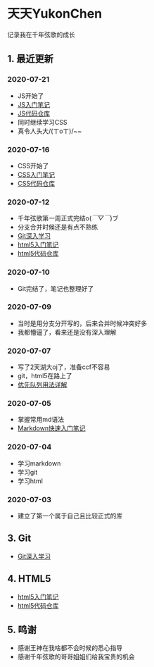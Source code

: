 # 天天YukonChen

记录我在千年弦歌的成长



## 1. 最近更新

### 2020-07-21

- JS开始了
- [JS入门笔记](Notes/06_JS入门笔记.md)
- [JS代码仓库](Codes/JSlearncode/)
- 同时继续学习CSS
- 真令人头大/(ㄒoㄒ)/~~

### 2020-07-16

- CSS开始了
- [CSS入门笔记](Notes/05_CSS入门笔记.md)
- [CSS代码仓库](Codes/CSSlearncode/)
### 2020-07-12

- 千年弦歌第一周正式完结o(*￣▽￣*)ブ
- 分支合并时候还是有点不熟练
- [Git深入学习](Notes/03_Git深入学习.md)
- [html5入门笔记](Notes/04_html5入门笔记.md)
- [html5代码仓库](Codes/)

### 2020-07-10

- Git完结了，笔记也整理好了

### 2020-07-09

- 当时是用分支分开写的，后来合并时候冲突好多
- 我都懵逼了，看来还是没有深入理解

### 2020-07-07

- 写了2天湖大oj了，准备ccf不容易
- git，html5在路上了
- [优先队列用法详解](Notes/02_优先队列用法详解.md)

### 2020-07-05

- 掌握常用md语法
- [Markdown快速入门笔记](Notes/01_Markdown快速入门笔记.md)
### 2020-07-04

- 学习markdown
- 学习git
- 学习html


### 2020-07-03

- 建立了第一个属于自己且比较正式的库

## 3. Git

- [Git深入学习](Notes/03_Git深入学习.md)

## 4. HTML5

- [html5入门笔记](Notes/04_html5入门笔记.md)
- [html5代码仓库](Codes/)

## 5. 鸣谢

- 感谢王神在我啥都不会时候的悉心指导
- 感谢千年弦歌的哥哥姐姐们给我宝贵的机会
